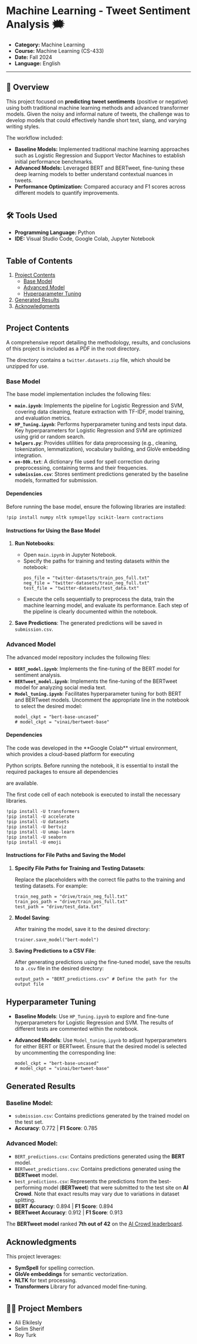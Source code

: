 # Machine Learning - Tweet Sentiment Analysis 🗯️ 

- **Category:** Machine Learning 
- **Course:** Machine Learning (CS-433)
- **Date:** Fall 2024
- **Language:** English

---

## 📌 Overview

This project focused on **predicting tweet sentiments** (positive
or negative) using both traditional machine learning methods and
advanced transformer models. Given the noisy and informal nature
of tweets, the challenge was to develop models that could
effectively handle short text, slang, and varying writing styles.

The workflow included:

- **Baseline Models:** Implemented traditional machine learning 
approaches such as Logistic Regression and Support Vector Machines
to establish initial performance benchmarks.
- **Advanced Models:** Leveraged BERT and BERTweet, fine-tuning
these deep learning models to better understand contextual nuances
in tweets.
- **Performance Optimization:** Compared accuracy and F1 scores
across different models to quantify improvements.

#

## 🛠️ Tools Used

- **Programming Language:** Python
- **IDE:** Visual Studio Code, Google Colab, Jupyter Notebook

#

## Table of Contents

1. [Project Contents](#project-contents)
   - [Base Model](#base-model)
   - [Advanced Model](#advanced-model)
   - [Hyperparameter Tuning](#hyperparameter-tuning)
2. [Generated Results](#generated-results)
3. [Acknowledgments](#acknowledgments)

#

## Project Contents

A comprehensive report detailing the methodology, results, and conclusions of this project is included as a PDF in the root directory.

The directory contains a `twitter.datasets.zip` file, which should be unzipped for use.

### Base Model

The base model implementation includes the following files:

- **`main.ipynb`**: Implements the pipeline for Logistic Regression and SVM, covering data cleaning, feature extraction with TF-IDF, model training, and evaluation metrics.
- **`HP_Tuning.ipynb`**: Performs hyperparameter tuning and tests input data. Key hyperparameters for Logistic Regression and SVM are optimized using grid or random search.
- **`helpers.py`**: Provides utilities for data preprocessing (e.g., cleaning, tokenization, lemmatization), vocabulary building, and GloVe embedding integration.
- **`en-80k.txt`**: A dictionary file used for spell correction during preprocessing, containing terms and their frequencies.
- **`submission.csv`**: Stores sentiment predictions generated by the baseline models, formatted for submission.

#### Dependencies

Before running the base model, ensure the following libraries are installed:

```
!pip install numpy nltk symspellpy scikit-learn contractions
```

#### Instructions for Using the Base Model

1. **Run Notebooks**:

   - Open `main.ipynb` in Jupyter Notebook.
   - Specify the paths for training and testing datasets within the notebook:
     ```
     pos_file = "twitter-datasets/train_pos_full.txt"
     neg_file = "twitter-datasets/train_neg_full.txt"
     test_file = "twitter-datasets/test_data.txt"
     ```
   - Execute the cells sequentially to preprocess the data, train the machine learning model, and evaluate its performance. Each step of the pipeline is clearly documented within the notebook.

2. **Save Predictions**: The generated predictions will be saved in `submission.csv`.

### Advanced Model

The advanced model repository includes the following files:

- **`BERT_model.ipynb`**: Implements the fine-tuning of the BERT model for sentiment analysis.
- **`BERTweet_model.ipynb`**: Implements the fine-tuning of the BERTweet model for analyzing social media text.
- **`Model_tuning.ipynb`**: Facilitates hyperparameter tuning for both BERT and BERTweet models. Uncomment the appropriate line in the notebook to select the desired model:
  ```
  model_ckpt = "bert-base-uncased" 
  # model_ckpt = "vinai/bertweet-base"
  ```

#### Dependencies

The code was developed in the \*\*Google Colab\*\* virtual environment, which provides a cloud-based platform for executing

Python scripts. Before running the notebook, it is essential to install the required packages to ensure all dependencies

are available.

The first code cell of each notebook is executed to install the necessary libraries.

```
!pip install -U transformers
!pip install -U accelerate
!pip install -U datasets
!pip install -U bertviz
!pip install -U umap-learn
!pip install -U seaborn
!pip install -U emoji
```

#### Instructions for File Paths and Saving the Model

1. **Specify File Paths for Training and Testing Datasets**:

   Replace the placeholders with the correct file paths to the training and testing datasets. For example:

   ```
   train_neg_path = "drive/train_neg_full.txt"
   train_pos_path = "drive/train_pos_full.txt"
   test_path = "drive/test_data.txt"
   ```

2. **Model Saving**:

   After training the model, save it to the desired directory:

   ```
   trainer.save_model("bert-model")
   ```

3. **Saving Predictions to a CSV File**:

   After generating predictions using the fine-tuned model, save the results to a `.csv` file in the desired directory:

   ```
   output_path = "BERT_predictions.csv" # Define the path for the output file
   ```

## Hyperparameter Tuning

- **Baseline Models**: Use `HP_Tuning.ipynb` to explore and fine-tune hyperparameters for Logistic Regression and SVM. The results of different tests are commented within the notebook.

- **Advanced Models**: Use `Model_tuning.ipynb` to adjust hyperparameters for either BERT or BERTweet. Ensure that the desired model is selected by uncommenting the corresponding line:

  ```
  model_ckpt = "bert-base-uncased"
  # model_ckpt = "vinai/bertweet-base"
  ```

## Generated Results

### Baseline Model:

- `submission.csv`: Contains predictions generated by the trained model on the test set.
- **Accuracy**: 0.772 | **F1 Score**: 0.785

### Advanced Model:

- `BERT_predictions.csv`: Contains predictions generated using the **BERT** model.
- `BERTweet_predictions.csv`: Contains predictions generated using the **BERTweet** model.
- `best_predictions.csv`: Represents the predictions from the best-performing model (**BERTweet**) that were submitted to the test site on **AI Crowd**. Note that exact results may vary due to variations in dataset splitting.
- **BERT Accuracy**: 0.894 | **F1 Score**: 0.894
- **BERTweet Accuracy**: 0.912 | **F1 Score**: 0.913

The **BERTweet model** ranked **7th out of 42** on the [AI Crowd leaderboard](https://www.aicrowd.com/challenges/epfl-ml-text-classification/leaderboards).

## Acknowledgments

This project leverages:

- **SymSpell** for spelling correction.
- **GloVe embeddings** for semantic vectorization.
- **NLTK** for text processing.
- **Transformers** Library for advanced model fine-tuning.

#

## 👷‍♂️ Project Members

- Ali Elkilesly 
- Selim Sherif
- Roy Turk 

#
